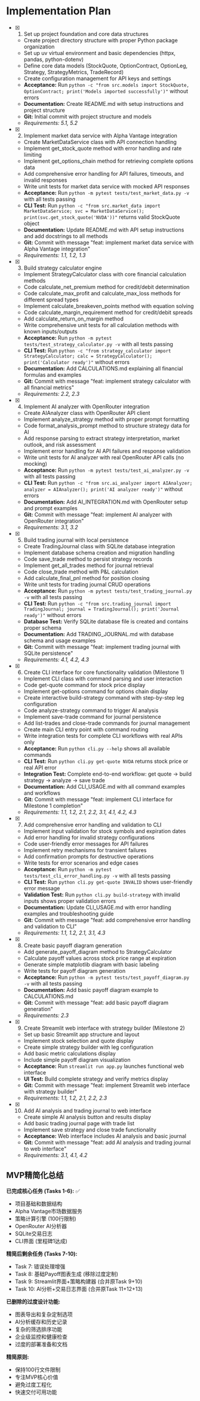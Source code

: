 # Implementation Plan

- [x] 1. Set up project foundation and core data structures
  - Create project directory structure with proper Python package organization
  - Set up uv virtual environment and basic dependencies (httpx, pandas, python-dotenv)
  - Define core data models (StockQuote, OptionContract, OptionLeg, Strategy, StrategyMetrics, TradeRecord)
  - Create configuration management for API keys and settings
  - **Acceptance:** Run `python -c "from src.models import StockQuote, OptionContract; print('Models imported successfully')"` without errors
  - **Documentation:** Create README.md with setup instructions and project structure
  - **Git:** Initial commit with project structure and models
  - _Requirements: 5.1, 5.2_

- [x] 2. Implement market data service with Alpha Vantage integration
  - Create MarketDataService class with API connection handling
  - Implement get_stock_quote method with error handling and rate limiting
  - Implement get_options_chain method for retrieving complete options data
  - Add comprehensive error handling for API failures, timeouts, and invalid responses
  - Write unit tests for market data service with mocked API responses
  - **Acceptance:** Run `python -m pytest tests/test_market_data.py -v` with all tests passing
  - **CLI Test:** Run `python -c "from src.market_data import MarketDataService; svc = MarketDataService(); print(svc.get_stock_quote('NVDA'))"` returns valid StockQuote object
  - **Documentation:** Update README.md with API setup instructions and add docstrings to all methods
  - **Git:** Commit with message "feat: implement market data service with Alpha Vantage integration"
  - _Requirements: 1.1, 1.2, 1.3_

- [x] 3. Build strategy calculator engine
  - Implement StrategyCalculator class with core financial calculation methods
  - Code calculate_net_premium method for credit/debit determination
  - Code calculate_max_profit and calculate_max_loss methods for different spread types
  - Implement calculate_breakeven_points method with equation solving
  - Code calculate_margin_requirement method for credit/debit spreads
  - Add calculate_return_on_margin method
  - Write comprehensive unit tests for all calculation methods with known inputs/outputs
  - **Acceptance:** Run `python -m pytest tests/test_strategy_calculator.py -v` with all tests passing
  - **CLI Test:** Run `python -c "from strategy_calculator import StrategyCalculator; calc = StrategyCalculator(); print('Calculator ready')"` without errors
  - **Documentation:** Add CALCULATIONS.md explaining all financial formulas and examples
  - **Git:** Commit with message "feat: implement strategy calculator with all financial metrics"
  - _Requirements: 2.2, 2.3_

- [x] 4. Implement AI analyzer with OpenRouter integration
  - Create AIAnalyzer class with OpenRouter API client
  - Implement analyze_strategy method with proper prompt formatting
  - Code format_analysis_prompt method to structure strategy data for AI
  - Add response parsing to extract strategy interpretation, market outlook, and risk assessment
  - Implement error handling for AI API failures and response validation
  - Write unit tests for AI analyzer with real OpenRouter API calls (no mocking)
  - **Acceptance:** Run `python -m pytest tests/test_ai_analyzer.py -v` with all tests passing
  - **CLI Test:** Run `python -c "from src.ai_analyzer import AIAnalyzer; analyzer = AIAnalyzer(); print('AI analyzer ready')"` without errors
  - **Documentation:** Add AI_INTEGRATION.md with OpenRouter setup and prompt examples
  - **Git:** Commit with message "feat: implement AI analyzer with OpenRouter integration"
  - _Requirements: 3.1, 3.2_

- [x] 5. Build trading journal with local persistence
  - Create TradingJournal class with SQLite database integration
  - Implement database schema creation and migration handling
  - Code save_trade method to persist strategy records
  - Implement get_all_trades method for journal retrieval
  - Code close_trade method with P&L calculation
  - Add calculate_final_pnl method for position closing
  - Write unit tests for trading journal CRUD operations
  - **Acceptance:** Run `python -m pytest tests/test_trading_journal.py -v` with all tests passing
  - **CLI Test:** Run `python -c "from src.trading_journal import TradingJournal; journal = TradingJournal(); print('Journal ready')"` without errors
  - **Database Test:** Verify SQLite database file is created and contains proper schema
  - **Documentation:** Add TRADING_JOURNAL.md with database schema and usage examples
  - **Git:** Commit with message "feat: implement trading journal with SQLite persistence"
  - _Requirements: 4.1, 4.2, 4.3_

- [x] 6. Create CLI interface for core functionality validation (Milestone 1)
  - Implement CLI class with command parsing and user interaction
  - Code get-quote command for stock price display
  - Implement get-options command for options chain display
  - Create interactive build-strategy command with step-by-step leg configuration
  - Code analyze-strategy command to trigger AI analysis
  - Implement save-trade command for journal persistence
  - Add list-trades and close-trade commands for journal management
  - Create main CLI entry point with command routing
  - Write integration tests for complete CLI workflows with real APIs only
  - **Acceptance:** Run `python cli.py --help` shows all available commands
  - **CLI Test:** Run `python cli.py get-quote NVDA` returns stock price or real API error
  - **Integration Test:** Complete end-to-end workflow: get quote → build strategy → analyze → save trade
  - **Documentation:** Add CLI_USAGE.md with all command examples and workflows
  - **Git:** Commit with message "feat: implement CLI interface for Milestone 1 completion"
  - _Requirements: 1.1, 1.2, 2.1, 2.2, 3.1, 4.1, 4.2, 4.3_

- [x] 7. Add comprehensive error handling and validation to CLI
  - Implement input validation for stock symbols and expiration dates
  - Add error handling for invalid strategy configurations
  - Code user-friendly error messages for API failures
  - Implement retry mechanisms for transient failures
  - Add confirmation prompts for destructive operations
  - Write tests for error scenarios and edge cases
  - **Acceptance:** Run `python -m pytest tests/test_cli_error_handling.py -v` with all tests passing
  - **CLI Test:** Run `python cli.py get-quote INVALID` shows user-friendly error message
  - **Validation Test:** Run `python cli.py build-strategy` with invalid inputs shows proper validation errors
  - **Documentation:** Update CLI_USAGE.md with error handling examples and troubleshooting guide
  - **Git:** Commit with message "feat: add comprehensive error handling and validation to CLI"
  - _Requirements: 1.1, 1.2, 2.1, 3.1, 4.3_

- [x] 8. Create basic payoff diagram generation
  - Add generate_payoff_diagram method to StrategyCalculator
  - Calculate payoff values across stock price range at expiration
  - Generate simple matplotlib diagram with basic labeling
  - Write tests for payoff diagram generation
  - **Acceptance:** Run `python -m pytest tests/test_payoff_diagram.py -v` with all tests passing
  - **Documentation:** Add basic payoff diagram example to CALCULATIONS.md
  - **Git:** Commit with message "feat: add basic payoff diagram generation"
  - _Requirements: 2.3_

- [x] 9. Create Streamlit web interface with strategy builder (Milestone 2)
  - Set up basic Streamlit app structure and layout
  - Implement stock selection and quote display
  - Create simple strategy builder with leg configuration
  - Add basic metric calculations display
  - Include simple payoff diagram visualization
  - **Acceptance:** Run `streamlit run app.py` launches functional web interface
  - **UI Test:** Build complete strategy and verify metrics display
  - **Git:** Commit with message "feat: implement Streamlit web interface with strategy builder"
  - _Requirements: 1.1, 1.2, 2.1, 2.2, 2.3_

- [x] 10. Add AI analysis and trading journal to web interface
  - Create simple AI analysis button and results display
  - Add basic trading journal page with trade list
  - Implement save strategy and close trade functionality
  - **Acceptance:** Web interface includes AI analysis and basic journal
  - **Git:** Commit with message "feat: add AI analysis and trading journal to web interface"
  - _Requirements: 3.1, 4.1, 4.2_

## MVP精简化总结

**已完成核心任务 (Tasks 1-6):** ✅
- 项目基础和数据结构
- Alpha Vantage市场数据服务  
- 策略计算引擎 (100行限制)
- OpenRouter AI分析器
- SQLite交易日志
- CLI界面 (里程碑1达成)

**精简后剩余任务 (Tasks 7-10):**
- Task 7: 错误处理增强
- Task 8: 基础Payoff图表生成 (移除过度定制)
- Task 9: Streamlit界面+策略构建器 (合并原Task 9+10)
- Task 10: AI分析+交易日志界面 (合并原Task 11+12+13)

**已删除的过度设计功能:**
- 图表导出和复杂定制选项
- AI分析缓存和历史记录
- 复杂的筛选排序功能
- 企业级监控和健康检查
- 过度的部署准备和文档

**精简原则:**
- 保持100行文件限制
- 专注MVP核心价值
- 避免过度工程化
- 快速交付可用功能

